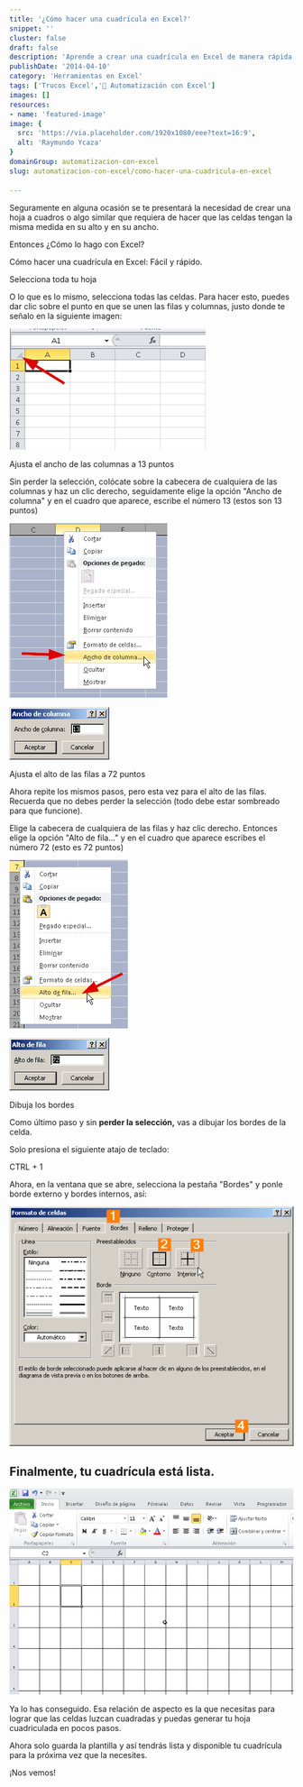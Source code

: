 ```yaml
---
title: '¿Cómo hacer una cuadrícula en Excel?'
snippet: ''
cluster: false
draft: false 
description: 'Aprende a crear una cuadrícula en Excel de manera rápida y sencilla. Simplifica tu trabajo con hojas de cálculo utilizando esta técnica.'
publishDate: '2014-04-10'
category: 'Herramientas en Excel'
tags: ['Trucos Excel','🤖 Automatización con Excel']
images: []
resources: 
- name: 'featured-image'
image: {
  src: 'https://via.placeholder.com/1920x1080/eee?text=16:9',
  alt: 'Raymundo Ycaza'
}
domainGroup: automatizacion-con-excel
slug: automatizacion-con-excel/como-hacer-una-cuadricula-en-excel

---
```


Seguramente en alguna ocasión se te presentará la necesidad de crear una hoja a cuadros o algo similar que requiera de hacer que las celdas tengan la misma medida en su alto y en su ancho.  

Entonces ¿Cómo lo hago con Excel?

Cómo hacer una cuadrícula en Excel: Fácil y rápido.

Selecciona toda tu hoja

O lo que es lo mismo, selecciona todas las celdas. Para hacer esto, puedes dar clic sobre el punto en que se unen las filas y columnas, justo donde te señalo en la siguiente imagen:

![Cómo hacer una cuadrícula en Excel](images/20140410-Como-hacer-una-cuadricula-en-Excel-000311.png)

Ajusta el ancho de las columnas a 13 puntos

Sin perder la selección, colócate sobre la cabecera de cualquiera de las columnas y haz un clic derecho, seguidamente elige la opción "Ancho de columna" y en el cuadro que aparece, escribe el número 13 (estos son 13 puntos)

![Cómo hacer una cuadrícula en Excel](images/20140410-Como-hacer-una-cuadricula-en-Excel-000312.png)

![Cómo hacer una cuadrícula en Excel](images/20140410-Como-hacer-una-cuadricula-en-Excel-000313.png)

Ajusta el alto de las filas a 72 puntos

Ahora repite los mismos pasos, pero esta vez para el alto de las filas. Recuerda que no debes perder la selección (todo debe estar sombreado para que funcione).

Elige la cabecera de cualquiera de las filas y haz clic derecho. Entonces elige la opción "Alto de fila..." y en el cuadro que aparece escribes el número 72 (esto es 72 puntos)

![Cómo hacer una cuadrícula en Excel](images/20140410-Como-hacer-una-cuadricula-en-Excel-000314.png)

![Cómo hacer una cuadrícula en Excel](images/20140410-Como-hacer-una-cuadricula-en-Excel-000315.png)

Dibuja los bordes

Como último paso y sin **perder la selección,** vas a dibujar los bordes de la celda.

Solo presiona el siguiente atajo de teclado:

CTRL + 1

Ahora, en la ventana que se abre, selecciona la pestaña "Bordes" y ponle borde externo y bordes internos, así:

![Cómo hacer una cuadrícula en Excel](images/20140410-Como-hacer-una-cuadricula-en-Excel-000316.png)

## Finalmente, tu cuadrícula está lista.

![Cómo hacer una cuadrícula en Excel](images/20140410-Como-hacer-una-cuadricula-en-Excel-000317.png)

Ya lo has conseguido. Esa relación de aspecto es la que necesitas para lograr que las celdas luzcan cuadradas y puedas generar tu hoja cuadriculada en pocos pasos.

Ahora solo guarda la plantilla y así tendrás lista y disponible tu cuadrícula para la próxima vez que la necesites.

¡Nos vemos!